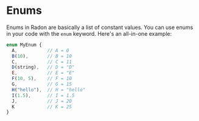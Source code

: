 # Enums

Enums in Radon are basically a list of constant values. You can use enums in your code with the `enum` keyword. Here's
an all-in-one example:

```js
enum MyEnum {
  A,           // A = 0
  B(10),       // B = 10
  C,           // C = 11
  D(string),   // D = "D"
  E,           // E = "E"
  F(10, 5),    // F = 10
  G,           // G = 15
  H("hello"),  // H = "hello"
  I(1.5),      // I = 1.5
  J,           // J = 20
  K            // K = 25
}
```
